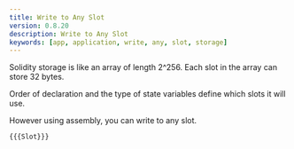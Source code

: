 ```yaml
---
title: Write to Any Slot
version: 0.8.20
description: Write to Any Slot
keywords: [app, application, write, any, slot, storage]
---
```


Solidity storage is like an array of length 2^256.
Each slot in the array can store 32 bytes.

Order of declaration and the type of state variables define which slots it will use.

However using assembly, you can write to any slot.

```solidity
{{{Slot}}}
```
